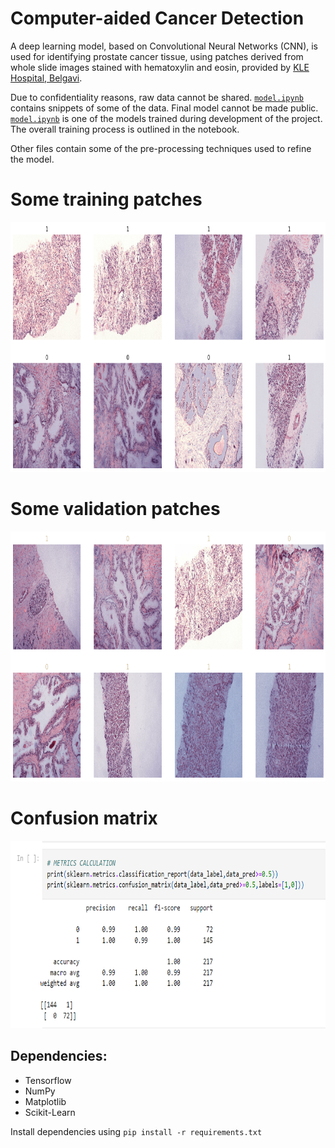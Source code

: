 # Computer-aided Cancer Detection

A deep learning model, based on Convolutional Neural Networks (CNN), is used for identifying prostate cancer tissue, using patches derived from whole slide images stained with hematoxylin and eosin, provided by [KLE Hospital, Belgavi](https://www.klehospital.org).

Due to confidentiality reasons, raw data cannot be shared. [`model.ipynb`](model.ipynb) contains snippets of some of the data.
Final model cannot be made public. [`model.ipynb`](model.ipynb) is one of the models trained during development of the project. The overall training process is outlined in the notebook.

Other files contain some of the pre-processing techniques used to refine the model.

# Some training patches
<p align="left"> <a> <img src="https://github.com/suryavkar/kle-blg-cancer-det/blob/main/images/training_patches.png" alt="train_patch" width="1000" height="400"/> </a> </p>

# Some validation patches
<p align="left"> <a> <img src="https://github.com/suryavkar/kle-blg-cancer-det/blob/main/images/validation_patches.png" alt="val_patch" width="1000" height="400"/> </a> </p>

# Confusion matrix
<p align="left"> <a> <img src="https://github.com/suryavkar/kle-blg-cancer-det/blob/main/images/confusion matrix.png" alt="conf_mat" width="1000" height="300"/> </a> </p>

## Dependencies:
- Tensorflow
- NumPy
- Matplotlib
- Scikit-Learn

Install dependencies using `pip install -r requirements.txt`
